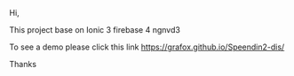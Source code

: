 Hi,

This project base on Ionic 3 firebase 4 ngnvd3 

To see a demo please click this link
https://grafox.github.io/Speendin2-dis/

Thanks
